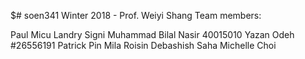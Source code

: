 
$# soen341
Winter 2018 - Prof. Weiyi Shang
Team members: 

Paul	Micu
Landry	Signi
Muhammad Bilal	Nasir 40015010
Yazan	Odeh #26556191
Patrick	Pin
Mila	Roisin
Debashish	Saha
Michelle	Choi




